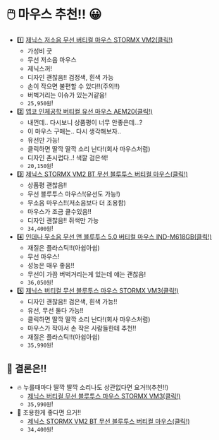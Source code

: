 # 🖱️ 마우스 추천!! 😀

- 1️⃣ [제닉스 저소음 무선 버티컬 마우스 STORMX VM2(클릭!)](https://www.coupang.com/vp/products/1800119764?itemId=3062839464&vendorItemId=71050799239&q=%EC%A0%9C%EB%8B%89%EC%8A%A4+%EB%B2%84%ED%8B%B0%EC%BB%AC+%EB%A7%88%EC%9A%B0%EC%8A%A4&itemsCount=36&searchId=74e7ffee8cb048c6bead7c61ba1b0f3c&rank=6&isAddedCart=)
    - 가성비 굿
    - 무선 저소음 마우스
    - 제닉스꺼!
    - 디자인 괜찮음!! 검정색, 흰색 가능
    - 손이 작으면 불편할 수 있다!!(주의!!)
    - 버벅거리는 이슈가 있는거같음!
    - `25,950원`!
- 2️⃣ [앱코 인체공학 버티컬 유선 마우스 AEM20(클릭!)](https://www.coupang.com/vp/products/315958442?vendorItemId=5434346054&sourceType=MyCoupang_my_orders_list_product_title&isAddedCart=)
    - 내껀데.. 다시보니 상품평이 너무 안좋은데...?
    - 이 마우스 구매는.. 다시 생각해보자..
    - 유선만 가능!
    - 클릭하면 딸깍 딸깍 소리 난다!(회사 마우스처럼)
    - 디자인 촌시럽다..! 색깔 검은색!
    - `20,150원`!
- 3️⃣ [제닉스 STORMX VM2 BT 무선 블루투스 버티컬 마우스(클릭!)][choose_2]
    - 상품평 괜찮음!!
    - 무선 블루투스 마우스!(유선도 가능!)
    - 무소음 마우스!!(저소음보다 더 조용함)
    - 마우스가 조금 클수있음!!
    - 디자인 괜찮음!! 쥐색만 가능
    - `34,400원`!
- 4️⃣ [인데나 무소음 무선 앤 블루투스 5.0 버티컬 마우스 IND-M618GB(클릭!)](https://www.coupang.com/vp/products/6144705918?vendorItemId=79089150429&sourceType=SDP_ALSO_VIEWED&searchId=bd02969e7f8c4ba8b9e3b6a0943212ad&rmdId=bd02969e7f8c4ba8b9e3b6a0943212ad&eventLabel=recommendation_widget_pc_sdp_001&platform=web&rmdABTestInfo=22922:C,25251:B&rmdValue=p315958442:vt-1.0.0:p6144705918&isAddedCart=)
    - 재질은 플라스틱!!(아쉽아쉽)
    - 무선 마우스!
    - 성능은 매우 좋음!!
    - 무선이 가끔 버벅거리는게 있는데 얘는 괜찮음!
    - `36,050원`!
- 5️⃣ [제닉스 버티컬 무선 블루투스 마우스 STORMX VM3(클릭!)][choose_1]
    - 디자인 괜찮음!! 검은색, 흰색 가능!!
    - 유선, 무선 둘다 가능!!
    - 클릭하면 딸깍 딸깍 소리 난다!(회사 마우스처럼)
    - 마우스가 작아서 손 작은 사람들한테 추천!!
    - 재질은 플라스틱!!(아쉽아쉽)
    - `35,990원`!
    

## 🤔 결론은!! 

- 🔥 누를때마다 딸깍 딸깍 소리나도 상관없다면 요거!!(추천!!)
  - [제닉스 버티컬 무선 블루투스 마우스 STORMX VM3(클릭!)][choose_1]
  - `35,990원`!
- 🤫 조용한게 좋다면 요거!!
  - [제닉스 STORMX VM2 BT 무선 블루투스 버티컬 마우스(클릭!)][choose_2]
  - `34,400원`!

[choose_1]: https://www.coupang.com/vp/products/185663176?itemId=530978925&vendorItemId=4741704207&q=%EB%B2%84%ED%8B%B0%EC%BB%AC+%EB%A7%88%EC%9A%B0%EC%8A%A4&itemsCount=36&searchId=4f1986349ce2403691c48324085acf60&rank=1&isAddedCart=
[choose_2]: https://www.coupang.com/vp/products/5172311380?vendorItemId=74430544479&sourceType=SDP_ALSO_VIEWED&searchId=bd02969e7f8c4ba8b9e3b6a0943212ad&rmdId=bd02969e7f8c4ba8b9e3b6a0943212ad&eventLabel=recommendation_widget_pc_sdp_001&platform=web&rmdABTestInfo=22922:C,25251:B&rmdValue=p315958442:vt-1.0.0:p5172311380&isAddedCart=
